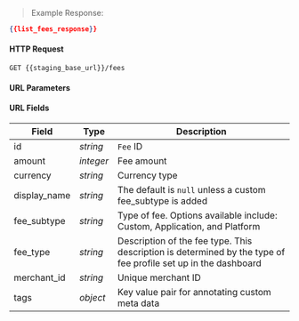 > Example Response:

```json
{{list_fees_response}}
```



#### HTTP Request

`GET {{staging_base_url}}/fees`


#### URL Parameters

#### URL Fields
Field | Type | Description
----- | ---- | -----------
id | *string*    | `Fee` ID
amount | *integer* | Fee amount
currency | *string* | Currency type
display_name | *string* | The default is `null` unless a custom fee_subtype is added
fee_subtype | *string* | Type of fee. Options available include: Custom, Application, and Platform
fee_type | *string* | Description of the fee type. This description is determined by the type of fee profile set up in the dashboard
merchant_id | *string* | Unique merchant ID
tags  | *object* | Key value pair for annotating custom meta data
